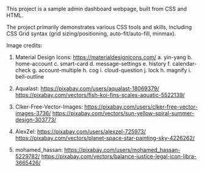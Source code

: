 This project is a sample admin dashboard webpage, built from CSS and HTML.

The project primarily demonstrates various CSS tools and skills, including CSS Grid syntax (grid sizing/positioning, auto-fit/auto-fill, minmax).

Image credits:

1. Material Design Icons: https://materialdesignicons.com/
  a. yin-yang
  b. home-account
  c. smart-card
  d. message-settings
  e. history
  f. calendar-check
  g. account-multiple
  h. cog
  i. cloud-question
  j. lock
  h. magnify
  i. bell-outline

2. Aqualast: https://pixabay.com/users/aqualast-18069379/
https://pixabay.com/vectors/fish-koi-fins-scales-aquatic-5522139/

3. Clker-Free-Vector-Images: https://pixabay.com/users/clker-free-vector-images-3736/
https://pixabay.com/vectors/sun-yellow-spiral-summer-design-303773/

4. AlexZel: https://pixabay.com/users/alexzel-725973/
https://pixabay.com/vectors/planet-space-star-painting-sky-4226262/

5. mohamed_hassan: https://pixabay.com/users/mohamed_hassan-5229782/
https://pixabay.com/vectors/balance-justice-legal-icon-libra-3665426/
